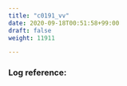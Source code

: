 ```yaml
---
title: "c0191_vv"
date: 2020-09-18T00:51:58+99:00
draft: false
weight: 11911

---
```


### Log reference: <no value>

```
